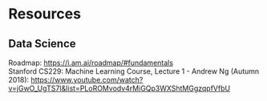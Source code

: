 # Resources

## Data Science
Roadmap: https://i.am.ai/roadmap/#fundamentals
<br>
Stanford CS229: Machine Learning Course, Lecture 1 - Andrew Ng (Autumn 2018): https://www.youtube.com/watch?v=jGwO_UgTS7I&list=PLoROMvodv4rMiGQp3WXShtMGgzqpfVfbU
